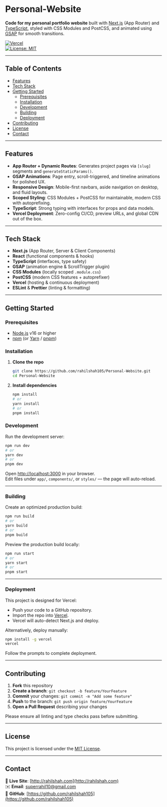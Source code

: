 # Personal-Website

**Code for my personal portfolio website** built with [Next.js](https://nextjs.org) (App Router) and [TypeScript](https://www.typescriptlang.org/), styled with CSS Modules and PostCSS, and animated using [GSAP](https://greensock.com/gsap/) for smooth transitions.

[![Vercel](https://img.shields.io/badge/deploy-on%20vercel-000000?style=flat-square&logo=vercel)](https://vercel.com/new/git/external?repository-url=https://github.com/rahilshah105/Personal-Website)  
[![License: MIT](https://img.shields.io/badge/license-MIT-blue.svg)](/LICENSE)

---

## Table of Contents

- [Features](#features)  
- [Tech Stack](#tech-stack)  
- [Getting Started](#getting-started)  
  - [Prerequisites](#prerequisites)  
  - [Installation](#installation)  
  - [Development](#development)  
  - [Building](#building)  
  - [Deployment](#deployment)  
- [Contributing](#contributing)  
- [License](#license)  
- [Contact](#contact)  

---

## Features

- **App Router + Dynamic Routes**: Generates project pages via `[slug]` segments and `generateStaticParams()`.  
- **GSAP Animations**: Page entry, scroll-triggered, and timeline animations for polished UX.  
- **Responsive Design**: Mobile-first navbars, aside navigation on desktop, and fluid layouts.  
- **Scoped Styling**: CSS Modules + PostCSS for maintainable, modern CSS with autoprefixing.  
- **TypeScript**: Strong typing with interfaces for props and data models.  
- **Vercel Deployment**: Zero-config CI/CD, preview URLs, and global CDN out of the box.  

---

## Tech Stack

- **Next.js** (App Router, Server & Client Components)  
- **React** (functional components & hooks)  
- **TypeScript** (interfaces, type safety)  
- **GSAP** (animation engine & ScrollTrigger plugin)  
- **CSS Modules** (locally scoped `.module.css`)  
- **PostCSS** (modern CSS features + autoprefixer)  
- **Vercel** (hosting & continuous deployment)  
- **ESLint** & **Prettier** (linting & formatting)  

---

## Getting Started

### Prerequisites

- [Node.js](https://nodejs.org/) v16 or higher  
- [npm](https://www.npmjs.com/) (or [Yarn](https://yarnpkg.com/) / [pnpm](https://pnpm.io/))  

### Installation

1. **Clone the repo**  
   ```bash
   git clone https://github.com/rahilshah105/Personal-Website.git
   cd Personal-Website
   ```

2. **Install dependencies**  
   ```bash
   npm install
   # or
   yarn install
   # or
   pnpm install
   ```

### Development

Run the development server:

```bash
npm run dev
# or
yarn dev
# or
pnpm dev
```

Open [http://localhost:3000](http://localhost:3000) in your browser.  
Edit files under `app/`, `components/`, or `styles/` — the page will auto-reload.

---

### Building

Create an optimized production build:

```bash
npm run build
# or
yarn build
# or
pnpm build
```

Preview the production build locally:

```bash
npm run start
# or
yarn start
# or
pnpm start
```

---

### Deployment

This project is designed for Vercel:

- Push your code to a GitHub repository.  
- Import the repo into [Vercel](https://vercel.com/new).  
- Vercel will auto-detect Next.js and deploy.

Alternatively, deploy manually:

```bash
npm install -g vercel
vercel
```

Follow the prompts to complete deployment.

---

## Contributing

1. **Fork** this repository  
2. **Create a branch**: `git checkout -b feature/YourFeature`  
3. **Commit** your changes: `git commit -m "Add some feature"`  
4. **Push** to the branch: `git push origin feature/YourFeature`  
5. **Open a Pull Request** describing your changes

Please ensure all linting and type checks pass before submitting.

---

## License

This project is licensed under the [MIT License](LICENSE).

---

## Contact

🔗 **Live Site**: [http://rahilshah.com](http://rahilshah.com)  
✉️ **Email**: [superrahil10@gmail.com](mailto:superrahil10@gmail.com)  
🐙 **GitHub**: [https://github.com/rahilshah105](https://github.com/rahilshah105)
